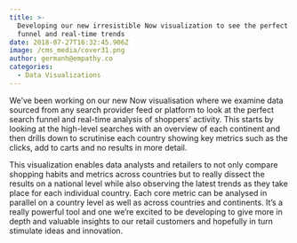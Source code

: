 ```yaml
---
title: >-
  Developing our new irresistible Now visualization to see the perfect search
  funnel and real-time trends
date: 2018-07-27T16:32:45.906Z
image: /cms_media/cover31.png
author: germanh@empathy.co
categories:
  - Data Visualizations
---
```

We’ve been working on our new Now visualisation where we examine data sourced from any search provider feed or platform to look at the perfect search funnel and real-time analysis of shoppers’ activity. This starts by looking at the high-level searches with an overview of each continent and then drills down to scrutinise each country showing key metrics such as the clicks, add to carts and no results in more detail.

This visualization enables data analysts and retailers to not only compare shopping habits and metrics across countries but to really dissect the results on a national level while also observing the latest trends as they take place for each individual country. Each core metric can be analysed in parallel on a country level as well as across countries and continents. It’s a really powerful tool and one we’re excited to be developing to give more in depth and valuable insights to our retail customers and hopefully in turn stimulate ideas and innovation.